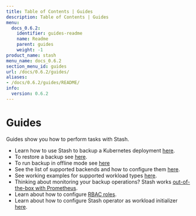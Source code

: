 ```yaml
---
title: Table of Contents | Guides
description: Table of Contents | Guides
menu:
  docs_0.6.2:
    identifier: guides-readme
    name: Readme
    parent: guides
    weight: -1
product_name: stash
menu_name: docs_0.6.2
section_menu_id: guides
url: /docs/0.6.2/guides/
aliases:
- /docs/0.6.2/guides/README/
info:
  version: 0.6.2
---
```


# Guides

Guides show you how to perform tasks with Stash.

- Learn how to use Stash to backup a Kubernetes deployment [here](/docs/0.6.2/guides/backup).
- To restore a backup see [here](/docs/0.6.2/guides/restore).
- To run backup in offline mode see [here](/docs/0.6.2/guides/offline_backup)
- See the list of supported backends and how to configure them [here](/docs/0.6.2/guides/backends).
- See working examples for supported workload types [here](/docs/0.6.2/guides/workloads).
- Thinking about monitoring your backup operations? Stash works [out-of-the-box with Prometheus](/docs/0.6.2/guides/monitoring).
- Learn about how to configure [RBAC roles](/docs/0.6.2/guides/rbac).
- Learn about how to configure Stash operator as workload initializer [here](/docs/0.6.2/guides/initializer).
